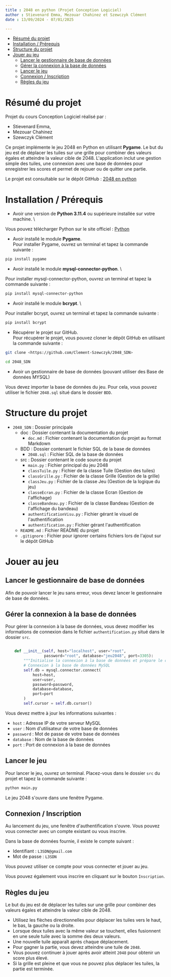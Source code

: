 ```yaml
---
title : 2048 en python (Projet Conception Logiciel)
author : Stievenard Emma, Mezouar Chahinez et Szewczyk Clément
date : 13/09/2024 - 07/01/2025

---
```



<!-- TOC -->

- [Résumé du projet](#résumé-du-projet)
- [Installation  / Prérequis](#installation---prérequis)
- [Structure du projet](#structure-du-projet)
- [Jouer au jeu](#jouer-au-jeu)
  - [Lancer le gestionnaire de base de données](#lancer-le-gestionnaire-de-base-de-données)
  - [Gérer la connexion à la base de données](#gérer-la-connexion-à-la-base-de-données)
  - [Lancer le jeu](#lancer-le-jeu)
  - [Connexion / Inscription](#connexion--inscription)
  - [Règles du jeu](#règles-du-jeu)

# Résumé du projet

Projet du cours Conception Logiciel réalisé par : 

- Stievenard Emma, 
- Mezouar Chahinez 
- Szewczyk Clément

Ce projet implémente le jeu 2048 en Python en utilisant **Pygame**. Le but du jeu est de déplacer les tuiles sur une grille pour combiner des valeurs égales et atteindre la valeur cible de 2048. L'application inclut une gestion simple des tuiles, une connexion avec une base de données pour enregistrer les scores et permet de rejouer ou de quitter une partie. 

Le projet est consultable sur le dépôt GitHub : [2048 en python](https://github.com/Clement-Szewczyk/2048_SDN)


# Installation  / Prérequis

- Avoir une version de **Python 3.11.4** ou supérieure installée sur votre machine. \ 

Vous pouvez télécharger Python sur le site officiel : [Python](https://www.python.org/downloads/)

- Avoir installé le module **Pygame**. \
Pour installer Pygame, ouvrez un terminal et tapez la commande suivante : 

```bash
pip install pygame
```

- Avoir installé le module **mysql-connector-python**. \

Pour installer mysql-connector-python, ouvrez un terminal et tapez la commande suivante : 

```bash
pip install mysql-connector-python
```

- Avoir installé le module **bcrypt**. \

Pour installer bcrypt, ouvrez un terminal et tapez la commande suivante : 

```bash
pip install bcrypt
```


- Récupérer le projet sur GitHub. \
Pour récupérer le projet, vous pouvez cloner le dépôt GitHub en utilisant la commande suivante : 

```bash
git clone <https://github.com/Clement-Szewczyk/2048_SDN>

cd 2048_SDN
```

- Avoir un gestionnaire de base de données (pouvant utiliser des Base de données MYSQL)

Vous devez importer la base de données du jeu. Pour cela, vous pouvez utiliser le fichier `2048.sql` situé dans le dossier `BDD`. 


# Structure du projet 

- `2048_SDN` : Dossier principale
  - doc : Dossier contenant la documentation du projet
    - `doc.md` : Fichier contenant la documentation du projet au format Markdown
  - BDD : Dossier contenant le fichier SQL de la base de données
    - `2048.sql` : Fichier SQL de la base de données
  - src : Dossier contenant le code source du projet
    - `main.py` : Fichier principal du jeu 2048 
    - `classTuile.py` : Fichier de la classe Tuile (Gestion des tuiles)
    - `classGrille.py` : Fichier de la classe Grille (Gestion de la grille)
    - `classJeu.py` : Fichier de la classe Jeu (Gestion de la logique du jeu)
    - `classeEcran.py` : Fichier de la classe Ecran (Gestion de l'affichage)
    - `classeBandeau.py` : Fichier de la classe Bandeau (Gestion de l'affichage du bandeau)
    - `authentificationVisu.py` : Fichier gérant le visuel de l'authentification
    - `authentification.py` : Fichier gérant l'authentification
  - `README.md` : Fichier README du projet
  - `.gitignore` : Fichier pour ignorer certains fichiers lors de l'ajout sur le dépôt GitHub
  

# Jouer au jeu

## Lancer le gestionnaire de base de données

Afin de pouvoir lancer le jeu sans erreur, vous devez lancer le gestionnaire de base de données. 

## Gérer la connexion à la base de données

Pour gérer la connexion à la base de données, vous devez modifier les informations de connexion dans le fichier `authentification.py` situé dans le dossier `src`. 

```python

    def __init__(self, host="localhost", user="root", 
                 password="root", database="jeu2048", port=3305):
        """Initialise la connexion à la base de données et prépare le curseur."""
        # Connexion à la base de données MySQL
        self.db = mysql.connector.connect(
            host=host,
            user=user,
            password=password,
            database=database,
            port=port
        )
        self.cursor = self.db.cursor()
```

Vous devez mettre à jour les informations suivantes :
- `host` : Adresse IP de votre serveur MySQL
- `user` : Nom d'utilisateur de votre base de données
- `password` : Mot de passe de votre base de données
- `database` : Nom de la base de données
- `port` : Port de connexion à la base de données

## Lancer le jeu

Pour lancer le jeu, ouvrez un terminal. Placez-vous dans le dossier `src` du projet et tapez la commande suivante : 

```bash
python main.py
```

Le jeu 2048 s'ouvre dans une fenêtre Pygame. 

## Connexion / Inscription

Au lancement du jeu, une fenêtre d'authentification s'ouvre. Vous pouvez vous connecter avec un compte existant ou vous inscrire.

Dans la base de données fournie, il existe le compte suivant :
- Identifiant : `L3SDN@gmail.com`
- Mot de passe : `L3SDN`
  
Vous pouvez utiliser ce compte pour vous connecter et jouer au jeu.

Vous pouvez également vous inscrire en cliquant sur le bouton `Inscription`.

## Règles du jeu

Le but du jeu est de déplacer les tuiles sur une grille pour combiner des valeurs égales et atteindre la valeur cible de 2048.

- Utilisez les flèches directionnelles pour déplacer les tuiles vers le haut, le bas, la gauche ou la droite.
- Lorsque deux tuiles avec la même valeur se touchent, elles fusionnent en une seule tuile avec la somme des deux valeurs.
- Une nouvelle tuile apparaît après chaque déplacement.
- Pour gagner la partie, vous devez atteindre une tuile de `2048`.
- Vous pouvez continuer à jouer après avoir atteint `2048` pour obtenir un score plus élevé.
- Si la grille est pleine et que vous ne pouvez plus déplacer les tuiles, la partie est terminée.



